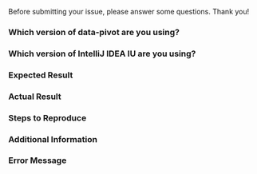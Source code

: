 Before submitting your issue, please answer some questions. Thank you!

### Which version of data-pivot are you using?

### Which version of IntelliJ IDEA IU are you using?

### Expected Result

### Actual Result

### Steps to Reproduce

### Additional Information

### Error Message
